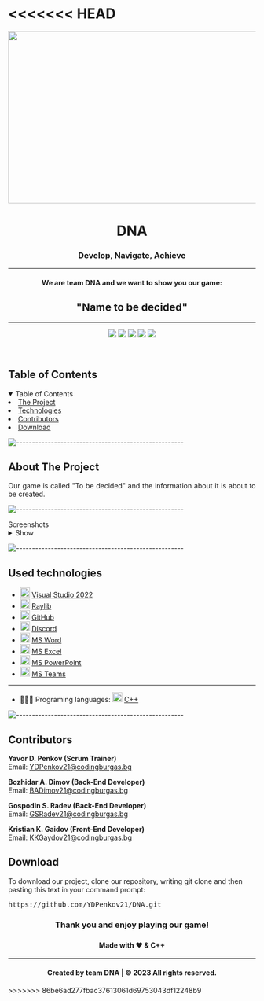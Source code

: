 <<<<<<< HEAD
=======
<p align="center">
     <img align="center" src="https://cdn.discordapp.com/attachments/1089602486270181386/1168250544922558554/DNA_no_bg.png?ex=6551151a&is=653ea01a&hm=350ce487053c6a04f1eb29d67e04a98bd967a38ae75b1402959ea62110bde7d5&" width="550", height="350">
</p>
    
<h1 align="center"> DNA </h1>
<h3 align="center"> Develop, Navigate, Achieve </h3>  
    
<hr>
    <h4 align="center">We are team DNA and we want to show you our game:</h4>
    <h2 align="center">"Name to be decided"</h2>
<hr>
    
<p align="center">
    <img src = "https://img.shields.io/github/languages/count/YDPenkov21/DNA?style=for-the-badge">
    <img src = "https://img.shields.io/github/contributors/YDPenkov21/DNA?style=for-the-badge">
    <img src = "https://img.shields.io/github/repo-size/YDPenkov21/DNA?style=for-the-badge">
    <img src = "https://img.shields.io/github/last-commit/YDPenkov21/DNA?style=for-the-badge">
    <img src = "https://img.shields.io/github/languages/top/YDPenkov21/DNA?style=for-the-badge">
<p>
<br>
    
<!-- TABLE OF CONTENTS -->
<h2 id="table-of-contents">Table of Contents</h2>
    
<details open="open">
    <summary>Table of Contents</summary>
    <li><a href="#about-the-project">  The Project</a></li>
    <li><a href="#used-technologies">  Technologies</a></li>
    <li><a href="#contributors">   Contributors</a></li>
    <li><a href="#download">    Download</a></li>
</details>
    
![-----------------------------------------------------](https://raw.githubusercontent.com/andreasbm/readme/master/assets/lines/rainbow.png)
    
<!-- ABOUT THE PROJECT -->
<h2 id="about-the-project">About The Project</h2>
    
<p align="justify">
    Our game is called "To be decided" and the information about it is about to be created.
</p>
    
    
![-----------------------------------------------------](https://raw.githubusercontent.com/andreasbm/readme/master/assets/lines/rainbow.png)
    
<summary>Screenshots</summary>
<details>
<summary>Show</summary>
<br>
    
    
    
|                               Game                                    |                               Main Menu                                |
| :-------------------------------------------------------------------: | :--------------------------------------------------------------------: |
| Screenshots to be added.                                              |  Screenshots to be added.                                              |
    
</details>
    
</td></tr></table>
<p></p>
    
![-----------------------------------------------------](https://raw.githubusercontent.com/andreasbm/readme/master/assets/lines/rainbow.png)
    
##  Used technologies
- <img src="https://upload.wikimedia.org/wikipedia/commons/thumb/2/2c/Visual_Studio_Icon_2022.svg/1200px-Visual_Studio_Icon_2022.svg.png" width="20" alt="Visual Studio 2022 Logo"> <a href="https://visualstudio.microsoft.com/vs/">Visual Studio 2022</a>
- <img src="https://upload.wikimedia.org/wikipedia/commons/f/f4/Raylib_logo.png" width="20" alt="Raylib Logo"> <a href="https://www.raylib.com/">Raylib</a>
- <img src="https://github.githubassets.com/images/modules/logos_page/GitHub-Mark.png" width="20" alt="GitHub Logo"> <a href="https://github.com/">GitHub</a>
- <img src="https://www.freepnglogos.com/uploads/discord-logo-png/concours-discord-cartes-voeux-fortnite-france-6.png" width="20" alt="Discord Logo"> <a href="https://discord.com/">Discord</a>
- <img src="https://upload.wikimedia.org/wikipedia/commons/thumb/f/fd/Microsoft_Office_Word_%282019%E2%80%93present%29.svg/2203px-Microsoft_Office_Word_%282019%E2%80%93present%29.svg.png" width="20" alt="MS Word Logo"> <a href="https://en.wikipedia.org/wiki/Microsoft_Word">MS Word</a>
- <img src="https://upload.wikimedia.org/wikipedia/commons/thumb/3/34/Microsoft_Office_Excel_%282019%E2%80%93present%29.svg/2203px-Microsoft_Office_Excel_%282019%E2%80%93present%29.svg.png" width="20" alt="MS Excel Logo"> <a href="https://en.wikipedia.org/wiki/Microsoft_Excel">MS Excel</a>
- <img src="https://upload.wikimedia.org/wikipedia/commons/3/3b/Microsoft_PowerPoint_Logo.png" width="20" alt="MS PowerPoint Logo"> <a href="https://bg.wikipedia.org/wiki/Microsoft_PowerPoint">MS PowerPoint</a>
- <img src="https://upload.wikimedia.org/wikipedia/commons/thumb/c/c9/Microsoft_Office_Teams_%282018%E2%80%93present%29.svg/2203px-Microsoft_Office_Teams_%282018%E2%80%93present%29.svg.png" width="20" alt="MS Teams Logo"> <a href="https://www.microsoft.com/en-us/microsoft-teams/group-chat-software">MS Teams</a>
-----------------------------------------------------------------------------------------------------------------------------------
- 👩🏻‍💻 Programing languages: <img src="https://brandslogos.com/wp-content/uploads/thumbs/c-logo-vector.svg" width="20" alt="C++ Logo"> <a href="https://cplusplus.com/">C++</a>
    
    
![-----------------------------------------------------](https://raw.githubusercontent.com/andreasbm/readme/master/assets/lines/rainbow.png)
    
<!-- CONTRIBUTORS -->
<h2 id="contributors">Contributors</h2>
    
<p>
    
    
<b>Yavor D. Penkov (Scrum Trainer)</b> <br>
    Email: <a>YDPenkov21@codingburgas.bg</a> <br>
    
<b>Bozhidar A. Dimov (Back-End Developer)</b> <br>
    Email: <a>BADimov21@codingburgas.bg</a> <br>
    
<b>Gospodin S. Radev (Back-End Developer)</b> <br>
    Email: <a>GSRadev21@codingburgas.bg</a> <br>
    
<b>Kristian K. Gaidov (Front-End Developer)</b> <br>
    Email: <a>KKGaydov21@codingburgas.bg</a> <br>
    
    
</p>
    
<h2 id="download">Download</h2>
    
<p>To download our project, clone our repository, writing git clone and then pasting this text in your command prompt:</p>
    
<pre>https://github.com/YDPenkov21/DNA.git</pre>
    
<h3 align="center"> Thank you and enjoy playing our game! <h3>
<h4 align="center"> Made with ❤️ & C++ </h4>
<hr>
<h4 align="center"> Created by team DNA | &copy 2023 All rights reserved.</h4>
>>>>>>> 86be6ad277fbac37613061d69753043df12248b9
